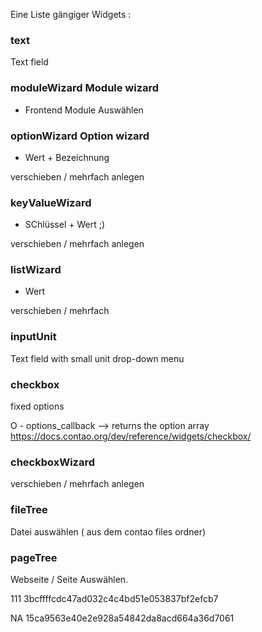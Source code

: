 Eine Liste gängiger Widgets :

### text 
Text field

### moduleWizard Module wizard
- Frontend Module Auswählen

### optionWizard Option wizard
- Wert + Bezeichnung

verschieben / mehrfach anlegen

### keyValueWizard
- SChlüssel + Wert ;)

verschieben / mehrfach anlegen


### listWizard
- Wert

verschieben / mehrfach


### inputUnit 
Text field with small unit drop-down menu


### checkbox

fixed options

O - options_callback --> returns the option array
https://docs.contao.org/dev/reference/widgets/checkbox/ 

### checkboxWizard

verschieben / mehrfach anlegen


### fileTree
Datei auswählen ( aus dem contao files ordner)

### pageTree
Webseite / Seite Auswählen. 


111
3bcffffcdc47ad032c4c4bd51e053837bf2efcb7

NA
15ca9563e40e2e928a54842da8acd664a36d7061